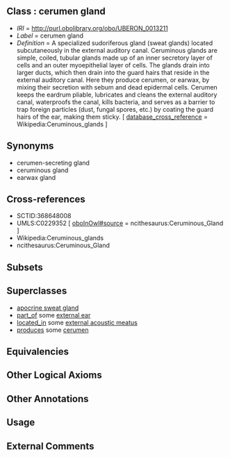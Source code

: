 
## Class : cerumen gland

 * *IRI* = http://purl.obolibrary.org/obo/UBERON_0013211
 * *Label* = cerumen gland
 * *Definition* = A specialized sudoriferous gland (sweat glands) located subcutaneously in the external auditory canal. Ceruminous glands are simple, coiled, tubular glands made up of an inner secretory layer of cells and an outer myoepithelial layer of cells. The glands drain into larger ducts, which then drain into the guard hairs that reside in the external auditory canal. Here they produce cerumen, or earwax, by mixing their secretion with sebum and dead epidermal cells. Cerumen keeps the eardrum pliable, lubricates and cleans the external auditory canal, waterproofs the canal, kills bacteria, and serves as a barrier to trap foreign particles (dust, fungal spores, etc.) by coating the guard hairs of the ear, making them sticky. [ [database_cross_reference](../../ef/oboInOwl#hasDbXref.md) = Wikipedia:Ceruminous_glands ]

## Synonyms

 * cerumen-secreting gland
 * ceruminous gland
 * earwax gland

## Cross-references

 * SCTID:368648008
 * UMLS:C0229352 [ [oboInOwl#source](../../ce/oboInOwl#source.md) = ncithesaurus:Ceruminous_Gland ]
 * Wikipedia:Ceruminous_glands
 * ncithesaurus:Ceruminous_Gland

## Subsets


## Superclasses

 * [apocrine sweat gland](../../UBERON/82/UBERON_0000382.md)
 * [part_of](../../BFO/50/BFO_0000050.md) some [external ear](../../UBERON/91/UBERON_0001691.md)
 * [located_in](../../RO/25/RO_0001025.md) some [external acoustic meatus](../../UBERON/52/UBERON_0001352.md)
 * [produces](../../RO/00/RO_0003000.md) some [cerumen](../../UBERON/97/UBERON_0002297.md)

## Equivalencies


## Other Logical Axioms


## Other Annotations


## Usage


## External Comments

